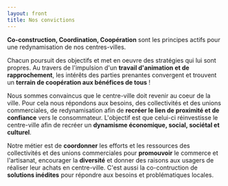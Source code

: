 ```yaml
---
layout: front
title: Nos convictions
---
```


**Co-construction, Coordination, Coopération** sont les principes actifs pour une redynamisation de nos centres-villes.

Chacun poursuit des objectifs et met en oeuvre des stratégies qui lui sont propres. Au travers de l'impulsion d'un **travail d'animation et de rapprochement**, les intérêts des parties prenantes convergent et trouvent un **terrain de coopération aux bénéfices de tous** !

Nous sommes convaincus que le centre-ville doit revenir au coeur de la ville. Pour cela nous répondons aux besoins, des collectivités et des unions commerciales, de redynamisation afin de **recréer le lien de proximité et de confiance** vers le consommateur. L'objectif est que celui-ci réinvestisse le centre-ville afin de recréer un **dynamisme économique, social, sociétal et culturel**.

Notre métier est de **coordonner** les efforts et les ressources des collectivités et des unions commerciales pour **promouvoir** le commerce et l'artisanat, encourager la **diversité** et donner des raisons aux usagers de réaliser leur achats en centre-ville. C'est aussi la co-contruction de **solutions inédites** pour répondre aux besoins et problématiques locales.
